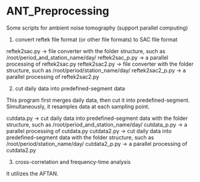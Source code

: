 # ANT_Preprocessing
Some scripts for ambient noise tomography (support parallel computing)

1. convert reftek file format (or other file formats) to SAC file format

reftek2sac.py    -> file converter with the folder structure, such as /root/period_and_station_name/day/
reftek2sac_p.py  -> a parallel processing of reftek2sac.py
reftek2sac2.py   -> file converter with the folder structure, such as /root/period/station_name/day/
reftek2sac2_p.py -> a parallel processing of reftek2sac2.py

2. cut daily data into predefined-segment data

This program first merges daily data, then cut it into predefined-segment. Simultaneously, it resamples data at each sampling point.

cutdata.py       -> cut daily data into predefined-segment data with the folder structure, such as /root/period_and_station_name/day/
cutdata_p.py     -> a parallel processing of cutdata.py
cutdata2.py      -> cut daily data into predefined-segment data with the folder structure, such as /root/period/station_name/day/
cutdata2_p.py    -> a parallel processing of cutdata2.py

3. cross-correlation and frequency-time analysis

It utilizes the AFTAN.
